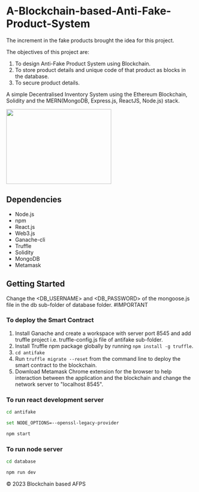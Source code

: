 # A-Blockchain-based-Anti-Fake-Product-System
The increment in the fake products brought the idea for this project.

The objectives of this project are: 
1. To design Anti-Fake Product System using Blockchain. 
2. To store product details and unique code of that product as blocks in the database. 
3. To secure product details.

A simple Decentralised Inventory System using the Ethereum Blockchain, Solidity and the MERN(MongoDB, Express.js, ReactJS, Node.js) stack.

<img src="https://appinventiv.com/wp-content/uploads/sites/1/2017/11/News26thNov.jpg" height="200px" width="280px"/>



## Dependencies
<ul>
  <li>Node.js</li>
  <li>npm</li>
  <li>React.js</li>
  <li>Web3.js</li>
  <li>Ganache-cli</li>
  <li>Truffle</li>
  <li>Solidity</li>
  <li>MongoDB</li>
  <li>Metamask</li>
</ul>


## Getting Started

Change the <DB_USERNAME> and <DB_PASSWORD> of the mongoose.js file in the db sub-folder of database folder. #IMPORTANT

### To deploy the Smart Contract

1. Install Ganache and create a workspace with server port 8545 and add truffle project i.e. truffle-config.js file of antifake sub-folder.
2. Install Truffle npm package globally by running ```npm install -g truffle```.
3. ```cd antifake```
4. Run ```truffle migrate --reset``` from the command line to deploy the smart contract to the blockchain.
5. Download Metamask Chrome extension for the browser to help interaction between the application and the blockchain and change the network server to "localhost 8545".


### To run react development server

```bash
cd antifake
```

```bash
set NODE_OPTIONS=--openssl-legacy-provider
```

```bash
npm start
```

### To run node server

```bash
cd database
```

```bash
npm run dev
```

&copy; 2023 Blockchain based AFPS
